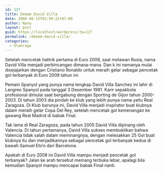 ```yaml
---
id: 127
title: Demam David Villa
date: 2008-06-12T03:50:22+07:00
author: Nana
layout: post
guid: https://localhost/wordpress/?p=127
permalink: /demam-david-villa/
categories:
  - Olahraga
---
```

Setelah mencetak hattrik pertama di Euro 2008, saat melawan Rusia, nama David Villa menjadi perbincangan dimana-mana. Dan k ini namanya mulai disejajarkan dengan Cristiano Ronaldo untuk meraih gelar sebagai pencetak gol terbanyak di Euro 2008 tahun ini.

Pemain Spanyol yang punya nama lengkap David Villa Sanchez ini lahir di Langreo Spanyol pada tanggal 3 Desember 1981. Karir sepakbola profesional dimulai saat bergabung dengan Sporting de Gijon tahun 2000-2003. Di tahun 2003 dia pindah ke klub yang lebih punya nama yaitu Real Zaragoza. Di Klub barunya ini, David Villa menjadi inspirator buat klubnya dalam meraih gelar Copa Del Rey, setelah mencetak gol kemenangan ke gawang Real Madrid di babak Final.

Tak lama di Real Zaragoza, pada tahun 2005 David Villa dipinang oleh Valencia. Di tahun pertamanya, David Villa sukses membuktikan bahwa Valencia tidak salah dalam meminangnya, dengan melesakkan 25 Gol buat klubnya itu dan menjadikannya sebagai pencetak gol terbanyak kedua di bawah Samuel Eto’o dari Barcelona.

Apakah di Euro 2008 ini David Villa mampu menjadi pencetak gol terbanyak? Jalan ke arah tersebut memang terbuka lebar, apalagi bila kemudian Spanyol mampu mencapai babak Final nanti.